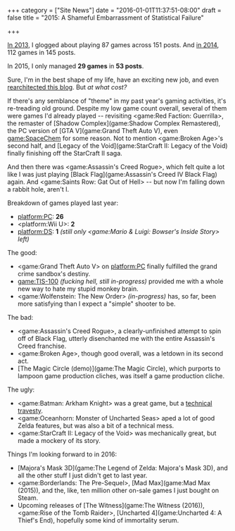 +++
category = ["Site News"]
date = "2016-01-01T11:37:51-08:00"
draft = false
title = "2015: A Shameful Embarrassment of Statistical Failure"

+++

[In 2013](%site.BaseURL%2014/01/01/2013-in-review-jumping-sneaking-and-dimension-shifting/), I glogged about playing 87 games across 151 posts.  And [in 2014](%site.BaseURL%2015/01/01/looking-back-on-2014-promises-unfulfilled-schromises-schmunschmulschmilled/), 112 games in 145 posts.

In 2015, I only managed <b>29 games</b> in <b>53 posts</b>.

Sure, I'm in the best shape of my life, have an exciting new job, and even [rearchitected this blog](%site.BaseURL%2015/10/24/glog-now-with-100-less-server-execution/).  But <i>at what cost?</i>

If there's any semblance of "theme" in my past year's gaming activities, it's re-treading old ground.  Despite my low game count overall, several of them were games I'd already played -- revisiting <game:Red Faction: Guerrilla>, the remaster of [Shadow Complex](game:Shadow Complex Remastered), the PC version of [GTA V](game:Grand Theft Auto V), even <game:SpaceChem> for some reason.  Not to mention <game:Broken Age>'s second half, and [Legacy of the Void](game:StarCraft II: Legacy of the Void) finally finishing off the StarCraft II saga.

And then there was <game:Assassin's Creed Rogue>, which felt quite a lot like I was just playing [Black Flag](game:Assassin's Creed IV Black Flag) again.  And <game:Saints Row: Gat Out of Hell> -- but now I'm falling down a rabbit hole, aren't I.

Breakdown of games played last year:

* <platform:PC>: <b>26</b>
* <platform:Wii U>: <b>2</b>
* <platform:DS>: <b>1</b> <i>(still only <game:Mario & Luigi: Bowser's Inside Story> left)</i>

The good:

* <game:Grand Theft Auto V> on <platform:PC> finally fulfilled the grand crime sandbox's destiny.
* <game:TIS-100> <i>(fucking hell, still in-progress)</i> provided me with a whole new way to hate my stupid monkey brain.
* <game:Wolfenstein: The New Order> <i>(in-progress)</i> has, so far, been more satisfying than I expect a "simple" shooter to be.

The bad:

* <game:Assassin's Creed Rogue>, a clearly-unfinished attempt to spin off of Black Flag, utterly disenchanted me with the entire Assassin's Creed franchise.
* <game:Broken Age>, though good overall, was a letdown in its second act.
* [The Magic Circle (demo)](game:The Magic Circle), which purports to lampoon game production cliches, was itself a game production cliche.

The ugly:

* <game:Batman: Arkham Knight> was a great game, but a [technical travesty](%site.BaseURL%2015/06/29/the-dark-blue-screen-of-death/).
* <game:Oceanhorn: Monster of Uncharted Seas> aped a lot of good Zelda features, but was also a bit of a technical mess.
* <game:StarCraft II: Legacy of the Void> was mechanically great, but made a mockery of its story.

Things I'm looking forward to in 2016:

* [Majora's Mask 3D](game:The Legend of Zelda: Majora's Mask 3D), and all the other stuff I just didn't get to last year.
* <game:Borderlands: The Pre-Sequel>, [Mad Max](game:Mad Max (2015)), and the, like, ten million other on-sale games I just bought on Steam.
* Upcoming releases of [The Witness](game:The Witness (2016)), <game:Rise of the Tomb Raider>, [Uncharted 4](game:Uncharted 4: A Thief's End), hopefully some kind of immortality serum.
